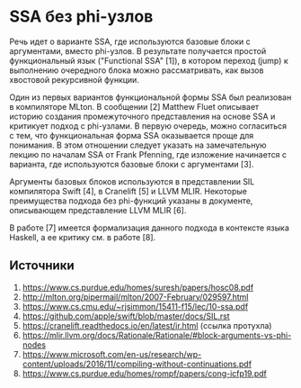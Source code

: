 # SSA без phi-узлов

Речь идет о варианте SSA, где используются базовые блоки с аргументами, вместо phi-узлов. В результате получается простой функциональный язык ("Functional SSA" [1]), в котором переход (jump) к выполнению очередного блока можно рассматривать, как вызов хвостовой рекурсивной функции.

Один из первых вариантов функциональной формы SSA был реализован в компиляторе MLton. В сообщении [2] Matthew Fluet описывает историю создания промежуточного представления на основе SSA и критикует подход с phi-узлами. В первую очередь, можно согласиться с тем, что функциональная форма SSA оказывается проще для понимания. В этом отношении следует указать на замечательную лекцию по началам SSA от Frank Pfenning, где изложение начинается с варианта, где используются базовые блоки с аргументами [3].

Аргументы базовых блоков используются в представлении SIL компилятора Swift [4], в Cranelift [5] и LLVM MLIR. Некоторые преимущества подхода без phi-функций указаны в документе, описывающем представление LLVM MLIR [6].

В работе [7] имеется формализация данного подхода в контексте языка Haskell, а ее критику см. в работе [8].

## Источники

1. https://www.cs.purdue.edu/homes/suresh/papers/hosc08.pdf
1. http://mlton.org/pipermail/mlton/2007-February/029597.html
1. https://www.cs.cmu.edu/~rjsimmon/15411-f15/lec/10-ssa.pdf
1. https://github.com/apple/swift/blob/master/docs/SIL.rst
1. https://cranelift.readthedocs.io/en/latest/ir.html (ссылка протухла)
1. https://mlir.llvm.org/docs/Rationale/Rationale/#block-arguments-vs-phi-nodes
1. https://www.microsoft.com/en-us/research/wp-content/uploads/2016/11/compiling-without-continuations.pdf
1. https://www.cs.purdue.edu/homes/rompf/papers/cong-icfp19.pdf
